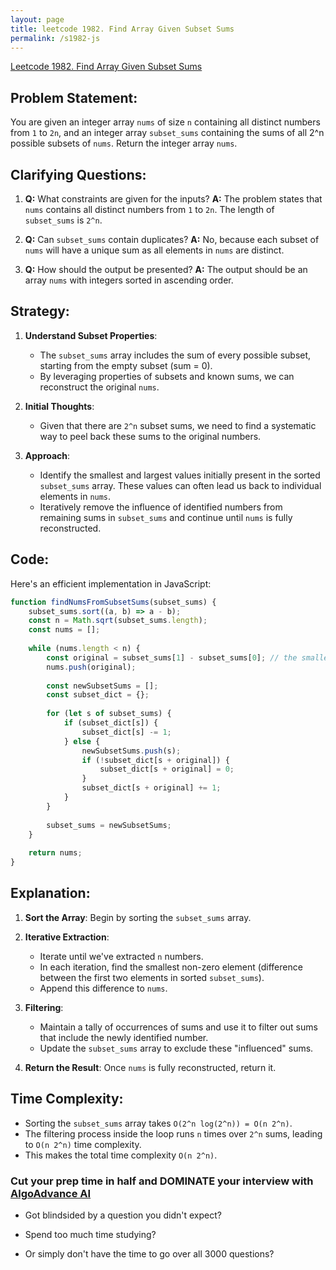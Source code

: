 ```yaml
---
layout: page
title: leetcode 1982. Find Array Given Subset Sums
permalink: /s1982-js
---
```

[Leetcode 1982. Find Array Given Subset Sums](https://algoadvance.github.io/algoadvance/l1982)
## Problem Statement:
You are given an integer array `nums` of size `n` containing all distinct numbers from `1` to `2n`, and an integer array `subset_sums` containing the sums of all 2^n possible subsets of `nums`. Return the integer array `nums`.

## Clarifying Questions:
1. **Q:** What constraints are given for the inputs?
   **A:** The problem states that `nums` contains all distinct numbers from `1` to `2n`. The length of `subset_sums` is `2^n`.
   
2. **Q:** Can `subset_sums` contain duplicates?
   **A:** No, because each subset of `nums` will have a unique sum as all elements in `nums` are distinct.
   
3. **Q:** How should the output be presented?
   **A:** The output should be an array `nums` with integers sorted in ascending order.

## Strategy:
1. **Understand Subset Properties**:
    - The `subset_sums` array includes the sum of every possible subset, starting from the empty subset (sum = 0).
    - By leveraging properties of subsets and known sums, we can reconstruct the original `nums`.

2. **Initial Thoughts**:
    - Given that there are `2^n` subset sums, we need to find a systematic way to peel back these sums to the original numbers.

3. **Approach**:
    - Identify the smallest and largest values initially present in the sorted `subset_sums` array. These values can often lead us back to individual elements in `nums`.
    - Iteratively remove the influence of identified numbers from remaining sums in `subset_sums` and continue until `nums` is fully reconstructed.

## Code:

Here's an efficient implementation in JavaScript:

```javascript
function findNumsFromSubsetSums(subset_sums) {
    subset_sums.sort((a, b) => a - b);
    const n = Math.sqrt(subset_sums.length);
    const nums = [];
    
    while (nums.length < n) {
        const original = subset_sums[1] - subset_sums[0]; // the smallest non-zero element
        nums.push(original);
        
        const newSubsetSums = [];
        const subset_dict = {};
        
        for (let s of subset_sums) {
            if (subset_dict[s]) {
                subset_dict[s] -= 1;
            } else {
                newSubsetSums.push(s);
                if (!subset_dict[s + original]) {
                    subset_dict[s + original] = 0;
                }
                subset_dict[s + original] += 1;
            }
        }
        
        subset_sums = newSubsetSums;
    }
    
    return nums;
}
```

## Explanation:
1. **Sort the Array**: Begin by sorting the `subset_sums` array.
2. **Iterative Extraction**:
    - Iterate until we've extracted `n` numbers.
    - In each iteration, find the smallest non-zero element (difference between the first two elements in sorted `subset_sums`).
    - Append this difference to `nums`.
3. **Filtering**:
    - Maintain a tally of occurrences of sums and use it to filter out sums that include the newly identified number.
    - Update the `subset_sums` array to exclude these "influenced" sums.
    
4. **Return the Result**: Once `nums` is fully reconstructed, return it.

## Time Complexity:
- Sorting the `subset_sums` array takes `O(2^n log(2^n)) = O(n 2^n)`.
- The filtering process inside the loop runs `n` times over `2^n` sums, leading to `O(n 2^n)` time complexity.
- This makes the total time complexity `O(n 2^n)`.


### Cut your prep time in half and DOMINATE your interview with [AlgoAdvance AI](https://algoAdvance.com)

- Got blindsided by a question you didn't expect?

- Spend too much time studying?

- Or simply don't have the time to go over all 3000 questions?

